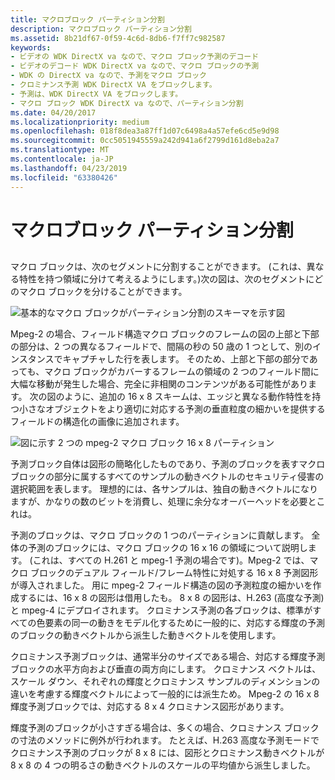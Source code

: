 ```yaml
---
title: マクロブロック パーティション分割
description: マクロブロック パーティション分割
ms.assetid: 8b21df67-0f59-4c6d-8db6-f7ff7c982587
keywords:
- ビデオの WDK DirectX va なので、マクロ ブロック予測のデコード
- ビデオのデコード WDK DirectX va なので、マクロ ブロックの予測
- WDK の DirectX va なので、予測をマクロ ブロック
- クロミナンス予測 WDK DirectX VA をブロックします。
- 予測は、WDK DirectX VA をブロックします。
- マクロ ブロック WDK DirectX va なので、パーティション分割
ms.date: 04/20/2017
ms.localizationpriority: medium
ms.openlocfilehash: 018f8dea3a87ff1d07c6498a4a57efe6cd5e9d98
ms.sourcegitcommit: 0cc5051945559a242d941a6f2799d161d8eba2a7
ms.translationtype: MT
ms.contentlocale: ja-JP
ms.lasthandoff: 04/23/2019
ms.locfileid: "63380426"
---
```

# <a name="macroblock-partitioning"></a>マクロブロック パーティション分割


## <span id="ddk_macroblock_partitioning_gg"></span><span id="DDK_MACROBLOCK_PARTITIONING_GG"></span>


マクロ ブロックは、次のセグメントに分割することができます。 (これは、異なる特性を持つ領域に分けて考えるようにします。)次の図は、次のセグメントにどのマクロ ブロックを分けることができます。

![基本的なマクロ ブロックがパーティション分割のスキーマを示す図](images/portschem.png)

Mpeg-2 の場合、フィールド構造マクロ ブロックのフレームの図の上部と下部の部分は、2 つの異なるフィールドで、間隔の秒の 50 歳の 1 つとして、別のインスタンスでキャプチャした行を表します。 そのため、上部と下部の部分であっても、マクロ ブロックがカバーするフレームの領域の 2 つのフィールド間に大幅な移動が発生した場合、完全に非相関のコンテンツがある可能性があります。 次の図のように、追加の 16 x 8 スキームは、エッジと異なる動作特性を持つ小さなオブジェクトをより適切に対応する予測の垂直粒度の細かいを提供するフィールドの構造化の画像に追加されます。

![図に示す 2 つの mpeg-2 マクロ ブロック 16 x 8 パーティション](images/m2macro.png)

予測ブロック自体は図形の簡略化したものであり、予測のブロックを表すマクロ ブロックの部分に属するすべてのサンプルの動きベクトルのセキュリティ侵害の選択範囲を表します。 理想的には、各サンプルは、独自の動きベクトルになりますが、かなりの数のビットを消費し、処理に余分なオーバーヘッドを必要とこれは。

予測のブロックは、マクロ ブロックの 1 つのパーティションに貢献します。 全体の予測のブロックには、マクロ ブロックの 16 x 16 の領域について説明します。 (これは、すべての H.261 と mpeg-1 予測の場合です)。Mpeg-2 では、マクロ ブロックのデュアル フィールド/フレーム特性に対処する 16 x 8 予測図形が導入されました。 用に mpeg-2 フィールド構造の図の予測粒度の細かいを作成するには、16 x 8 の図形は借用したも。 8 x 8 の図形は、H.263 (高度な予測) と mpeg-4 にデプロイされます。 クロミナンス予測の各ブロックは、標準がすべての色要素の同一の動きをモデル化するために一般的に、対応する輝度の予測のブロックの動きベクトルから派生した動きベクトルを使用します。

クロミナンス予測ブロックは、通常半分のサイズである場合、対応する輝度予測ブロックの水平方向および垂直の両方向にします。 クロミナンス ベクトルは、スケール ダウン、それぞれの輝度とクロミナンス サンプルのディメンションの違いを考慮する輝度ベクトルによって一般的には派生ため。 Mpeg-2 の 16 x 8 輝度予測ブロックでは、対応する 8 x 4 クロミナンス図形があります。

輝度予測のブロックが小さすぎる場合は、多くの場合、クロミナンス ブロックの寸法のメソッドに例外が行われます。 たとえば、H.263 高度な予測モードでクロミナンス予測のブロックが 8 x 8 には、図形とクロミナンス動きベクトルが 8 x 8 の 4 つの明るさの動きベクトルのスケールの平均値から派生しました。

 

 





